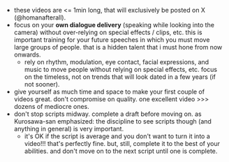 - these videos are <= 1min long, that will exclusively be posted on X (@homanafterall).
- focus on your **own dialogue delivery** (speaking while looking into the camera) without over-relying on special effects / clips, etc. this is important training for your future speeches in which you must move large groups of people. that is a hidden talent that i must hone from now onwards.
	- rely on rhythm, modulation, eye contact, facial expressions, and music to move people without relying on special effects, etc. focus on the timeless, not on trends that will look dated in a few years (if not sooner).
- give yourself as much time and space to make your first couple of videos great. don't compromise on quality. one excellent video >>> dozens of mediocre ones.
- don't stop scripts midway. complete a draft before moving on. as Kurosawa-san emphasized: the discipline to see scripts though (and anything in general) is very important.
	- it's OK if the script is average and you don't want to turn it into a video!!! that's perfectly fine. but, still, complete it to the best of your abilities. and don't move on to the next script until one is complete.